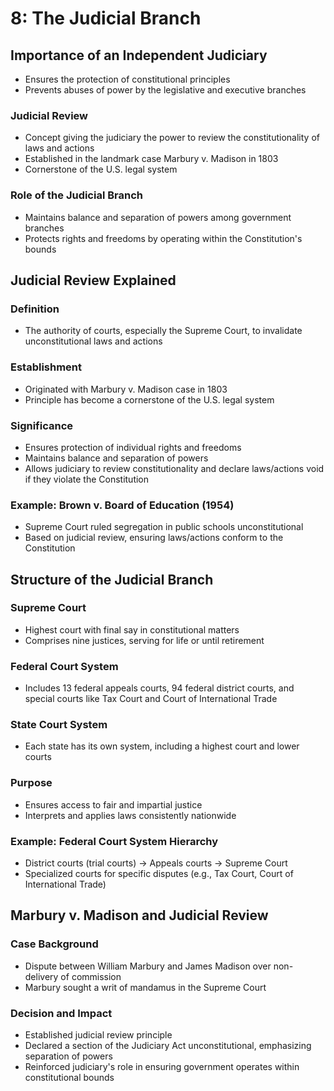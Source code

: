 # 8: The Judicial Branch

## Importance of an Independent Judiciary
- Ensures the protection of constitutional principles
- Prevents abuses of power by the legislative and executive branches

### Judicial Review
- Concept giving the judiciary the power to review the constitutionality of laws and actions
- Established in the landmark case Marbury v. Madison in 1803
- Cornerstone of the U.S. legal system

### Role of the Judicial Branch
- Maintains balance and separation of powers among government branches
- Protects rights and freedoms by operating within the Constitution's bounds

## Judicial Review Explained

### Definition
- The authority of courts, especially the Supreme Court, to invalidate unconstitutional laws and actions

### Establishment
- Originated with Marbury v. Madison case in 1803
- Principle has become a cornerstone of the U.S. legal system

### Significance
- Ensures protection of individual rights and freedoms
- Maintains balance and separation of powers
- Allows judiciary to review constitutionality and declare laws/actions void if they violate the Constitution

### Example: Brown v. Board of Education (1954)
- Supreme Court ruled segregation in public schools unconstitutional
- Based on judicial review, ensuring laws/actions conform to the Constitution

## Structure of the Judicial Branch

### Supreme Court
- Highest court with final say in constitutional matters
- Comprises nine justices, serving for life or until retirement

### Federal Court System
- Includes 13 federal appeals courts, 94 federal district courts, and special courts like Tax Court and Court of International Trade

### State Court System
- Each state has its own system, including a highest court and lower courts

### Purpose
- Ensures access to fair and impartial justice
- Interprets and applies laws consistently nationwide

### Example: Federal Court System Hierarchy
- District courts (trial courts) -> Appeals courts -> Supreme Court
- Specialized courts for specific disputes (e.g., Tax Court, Court of International Trade)

## Marbury v. Madison and Judicial Review

### Case Background
- Dispute between William Marbury and James Madison over non-delivery of commission
- Marbury sought a writ of mandamus in the Supreme Court

### Decision and Impact
- Established judicial review principle
- Declared a section of the Judiciary Act unconstitutional, emphasizing separation of powers
- Reinforced judiciary's role in ensuring government operates within constitutional bounds
